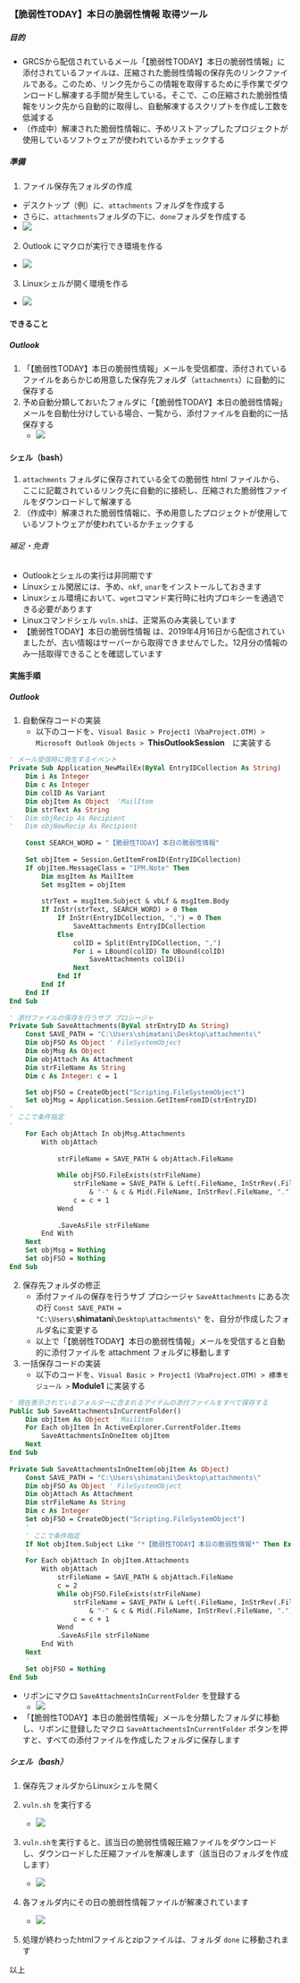 ### 【脆弱性TODAY】本日の脆弱性情報 取得ツール
##### 目的
- GRCSから配信されているメール「【脆弱性TODAY】本日の脆弱性情報」に添付されているファイルは、圧縮された脆弱性情報の保存先のリンクファイルである。このため、リンク先からこの情報を取得するために手作業でダウンロードし解凍する手間が発生している。そこで、この圧縮された脆弱性情報をリンク先から自動的に取得し、自動解凍するスクリプトを作成し工数を低減する
- （作成中）解凍された脆弱性情報に、予めリストアップしたプロジェクトが使用しているソフトウェアが使われているかチェックする
##### 準備
1. ファイル保存先フォルダの作成

- デスクトップ（例）に、`attachments` フォルダを作成する
- さらに、`attachments`フォルダの下に、`done`フォルダを作成する
- ![](img/tree.JPG)

2. Outlook にマクロが実行でき環境を作る

- ![](img/outlook-macro.JPG)

3. Linuxシェルが開く環境を作る

- ![](img/linux.JPG)

#### できること
##### Outlook
1. 「【脆弱性TODAY】本日の脆弱性情報」メールを受信都度、添付されているファイルをあらかじめ用意した保存先フォルダ（`attachments`）に自動的に保存する
2. 予め自動分類しておいたフォルダに「【脆弱性TODAY】本日の脆弱性情報」メールを自動仕分けしている場合、一覧から、添付ファイルを自動的に一括保存する
	- ![](img/outlook-folder.JPG)

#### シェル（bash）
1. `attachments` フォルダに保存されている全ての脆弱性 html ファイルから、ここに記載されているリンク先に自動的に接続し、圧縮された脆弱性ファイルをダウンロードして解凍する
2. （作成中）解凍された脆弱性情報に、予め用意したプロジェクトが使用しているソフトウェアが使われているかチェックする

###### 補足・免責
- Outlookとシェルの実行は非同期です
- Linuxシェル閑居には、予め、`nkf`, `unar`をインストールしておきます
- Linuxシェル環境において、`wget`コマンド実行時に社内プロキシーを通過できる必要があります
- Linuxコマンドシェル `vuln.sh`は、正常系のみ実装しています
- 【脆弱性TODAY】本日の脆弱性情報 は、2019年4月16日から配信されていましたが、古い情報はサーバーから取得できませんでした。12月分の情報のみ一括取得できることを確認しています

#### 実施手順
##### Outlook
1. 自動保存コードの実装
	- 以下のコードを、`Visual Basic > Project1（VbaProject.OTM) > Microsoft Outlook Objects > `**ThisOutlookSession**　に実装する
```Application_NewMailEx.vb
' メール受信時に発生するイベント
Private Sub Application_NewMailEx(ByVal EntryIDCollection As String)
    Dim i As Integer
    Dim c As Integer
    Dim colID As Variant
    Dim objItem As Object  'MailItem
    Dim strText As String
'   Dim objRecip As Recipient
'   Dim objNewRecip As Recipient
   
    Const SEARCH_WORD = "【脆弱性TODAY】本日の脆弱性情報"
   
    Set objItem = Session.GetItemFromID(EntryIDCollection)
    If objItem.MessageClass = "IPM.Note" Then
        Dim msgItem As MailItem
        Set msgItem = objItem
        
        strText = msgItem.Subject & vbLf & msgItem.Body
        If InStr(strText, SEARCH_WORD) > 0 Then
            If InStr(EntryIDCollection, ",") = 0 Then
                SaveAttachments EntryIDCollection
            Else
                colID = Split(EntryIDCollection, ",")
                For i = LBound(colID) To UBound(colID)
                    SaveAttachments colID(i)
                Next
            End If
        End If
    End If
End Sub
'
' 添付ファイルの保存を行うサブ プロシージャ
Private Sub SaveAttachments(ByVal strEntryID As String)
    Const SAVE_PATH = "C:\Users\shimatani\Desktop\attachments\"
    Dim objFSO As Object ' FileSystemObject
    Dim objMsg As Object
    Dim objAttach As Attachment
    Dim strFileName As String
    Dim c As Integer: c = 1

    Set objFSO = CreateObject("Scripting.FileSystemObject")
    Set objMsg = Application.Session.GetItemFromID(strEntryID)
'
' ここで条件指定
'
    For Each objAttach In objMsg.Attachments
        With objAttach
          
            strFileName = SAVE_PATH & objAttach.FileName
           
            While objFSO.FileExists(strFileName)
                strFileName = SAVE_PATH & Left(.FileName, InStrRev(.FileName, ".") - 1) _
                    & "-" & c & Mid(.FileName, InStrRev(.FileName, "."))
                c = c + 1
            Wend
           
            .SaveAsFile strFileName
        End With
    Next
    Set objMsg = Nothing
    Set objFSO = Nothing
End Sub
```
2. 保存先フォルダの修正
	- 添付ファイルの保存を行うサブ プロシージャ `SaveAttachments` にある次の行
	`Const SAVE_PATH = "C:\Users\`**shimatani**`\Desktop\attachments\"`
	を、自分が作成したフォルダ名に変更する
	- 以上で「【脆弱性TODAY】本日の脆弱性情報」メールを受信すると自動的に添付ファイルを attachment フォルダに移動します 
3. 一括保存コードの実装
	- 以下のコードを、`Visual Basic > Project1（VbaProject.OTM) > 標準モジュール >` **Module1** に実装する
```SaveAttachmentsInCurrentFolder.vb
' 現在表示されているフォルダーに含まれるアイテムの添付ファイルをすべて保存する
Public Sub SaveAttachmentsInCurrentFolder()
    Dim objItem As Object ' MailItem
    For Each objItem In ActiveExplorer.CurrentFolder.Items
        SaveAttachmentsInOneItem objItem
    Next
End Sub
'
Private Sub SaveAttachmentsInOneItem(objItem As Object)
    Const SAVE_PATH = "C:\Users\shimatani\Desktop\attachments\"
    Dim objFSO As Object ' FileSystemObject
    Dim objAttach As Attachment
    Dim strFileName As String
    Dim c As Integer
    Set objFSO = CreateObject("Scripting.FileSystemObject")
    '
    ' ここで条件指定
    If Not objItem.Subject Like "*【脆弱性TODAY】本日の脆弱性情報*" Then Exit Sub
    '
    For Each objAttach In objItem.Attachments
        With objAttach
            strFileName = SAVE_PATH & objAttach.FileName
            c = 2
            While objFSO.FileExists(strFileName)
                strFileName = SAVE_PATH & Left(.FileName, InStrRev(.FileName, ".") - 1) _
                    & "-" & c & Mid(.FileName, InStrRev(.FileName, "."))
                c = c + 1
            Wend
            .SaveAsFile strFileName
        End With
    Next
    '
    Set objFSO = Nothing
End Sub
```

- リボンにマクロ `SaveAttachmentsInCurrentFolder` を登録する
	- ![](img/outlook-ribbon.JPG)
- 「【脆弱性TODAY】本日の脆弱性情報」メールを分類したフォルダに移動し、リボンに登録したマクロ `SaveAttachmentsInCurrentFolder` ボタンを押すと、すべての添付ファイルを作成したフォルダに保存します



##### シェル（bash）
1. 保存先フォルダからLinuxシェルを開く
2. `vuln.sh` を実行する
	- ![](img/linux-vuln.JPG)

3. `vuln.sh`を実行すると、該当日の脆弱性情報圧縮ファイルをダウンロードし、ダウンロードした圧縮ファイルを解凍します（該当日のフォルダを作成します）
	- ![](img/download-unzip.JPG)

4. 各フォルダ内にその日の脆弱性情報ファイルが解凍されています
	- ![](img/z-today1225.JPG)
5. 処理が終わったhtmlファイルとzipファイルは、フォルダ `done` に移動されます

以上